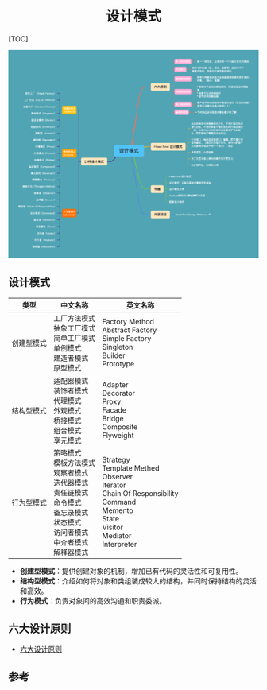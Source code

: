 <h1 align="center">设计模式</h1>

[TOC]

![设计模式](media/设计模式.png)

## 设计模式

|    类型    | 中文名称                                                     | 英文名称                                                     |
| :--------: | ------------------------------------------------------------ | ------------------------------------------------------------ |
| 创建型模式 | 工厂方法模式<br>抽象工厂模式<br>简单工厂模式<br>单例模式<br>建造者模式<br>原型模式 | Factory Method<br>Abstract Factory<br>Simple Factory<br>Singleton<br>Builder<br>Prototype |
| 结构型模式 | 适配器模式<br>装饰者模式<br>代理模式<br>外观模式<br>桥接模式<br>组合模式<br>享元模式 | Adapter<br>Decorator<br>Proxy<br>Facade<br>Bridge<br>Composite<br>Flyweight |
| 行为型模式 | 策略模式<br>模板方法模式<br>观察者模式<br>迭代器模式<br>责任链模式<br>命令模式<br>备忘录模式<br>状态模式<br>访问者模式<br>中介者模式<br>解释器模式 | Strategy<br>Template Methed<br>Observer<br>Iterator<br>Chain Of Responsibility<br>Command<br>Memento<br>State<br>Visitor<br>Mediator<br>Interpreter |

* **创建型模式**：提供创建对象的机制，增加已有代码的灵活性和可复用性。
* **结构型模式**：介绍如何将对象和类组装成较大的结构，并同时保持结构的灵活和高效。
* **行为模式**：负责对象间的高效沟通和职责委派。



## 六大设计原则

* [六大设计原则](./六大设计原则.md)



## 参考

